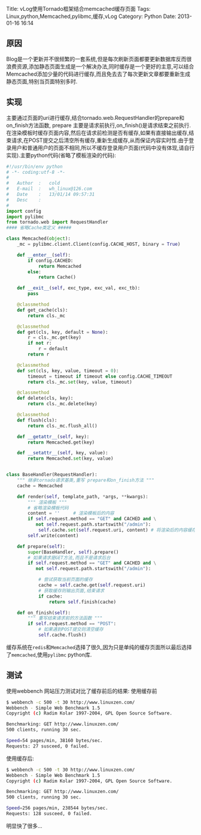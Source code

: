 Title: vLog使用Tornado框架结合memcached缓存页面
Tags: Linux,python,Memcached,pylibmc,缓存,vLog
Category: Python
Date: 2013-01-16 16:14
## 原因
Blog是一个更新并不很频繁的一套系统,但是每次刷新页面都要更新数据库反而很浪费资源,添加静态页面生成是一个解决办法,同时缓存是一个更好的主意,可以结合Memcached添加少量的代码进行缓存,而且免去去了每次更新文章都要重新生成静态页面,特别当页面特别多时.

## 实现
主要通过页面的uri进行缓存,结合tornado.web.RequestHandler的prepare和on_finish方法函数,
prepare 主要是请求前执行,on_finish()是请求结束之前执行.在渲染模板时缓存页面内容,然后在请求前检测是否有缓存,如果有直接输出缓存,结束请求,在POST提交之后清空所有缓存,重新生成缓存,从而保证内容实时性.由于登录用户和普通用户的页面不相同,所以不缓存登录用户页面(代码中没有体现,请自行实现).主要python代码(省略了模板渲染的代码):
```python
#!/usr/bin/env python
# -*- coding:utf-8 -*-
#
#   Author  :   cold
#   E-mail  :   wh_linux@126.com
#   Date    :   13/01/14 09:57:31
#   Desc    :   
#
import config
import pylibmc
from tornado.web import RequestHandler
#### 省略Cache类定义 #####

class Memcached(object):
    _mc = pylibmc.client.Client(config.CACHE_HOST, binary = True)

    def __enter__(self):
        if config.CACHED:
            return Memcached
        else:
            return Cache()

    def __exit__(self, exc_type, exc_val, exc_tb):
        pass

    @classmethod
    def get_cache(cls):
        return cls._mc

    @classmethod
    def get(cls, key, default = None):
        r = cls._mc.get(key)
        if not r:
            r = default
        return r

    @classmethod
    def set(cls, key, value, timeout = 0):
        timeout = timeout if timeout else config.CACHE_TIMEOUT
        return cls._mc.set(key, value, timeout)

    @classmethod
    def delete(cls, key):
        return cls._mc.delete(key)

    @classmethod
    def flush(cls):
        return cls._mc.flush_all()

    def __getattr__(self, key):
        return Memcached.get(key)

    def __setattr__(self, key, value):
        return Memcached.set(key, value)


class BaseHandler(RequestHandler):
    """ 继承tornado请求基类,重写 prepare和on_finish方法 """
    cache = Memcached

    def render(self, template_path, *args, **kwargs):
        """ 渲染模板 """
        # 省略渲染模板代码
        content = ''     # 渲染模板后的内容
        if self.request.method == "GET" and CACHED and \
           not self.request.path.startswith("/admin"):
            self.cache.set(self.request.uri, content) # 将渲染后的内容缓存起来
        self.write(content)

    def prepare(self):
        super(BaseHandler, self).prepare()
        # 如果请求是GET方法,而且不是请求后台
        if self.request.method == "GET" and CACHED and \
           not self.request.path.startswith("/admin"):

            # 尝试获取当前页面的缓存
            cache = self.cache.get(self.request.uri)
            # 获取缓存则输出页面,结束请求
            if cache:
                return self.finish(cache)

    def on_finish(self):
        """ 重写结束请求前的方法函数 """
        if self.request.method == "POST":
            # 如果遇到POST提交则清空缓存
            self.cache.flush()
```

缓存系统在`redis`和`Memcached`选择了很久,因为只是单纯的缓存页面所以最后选择了`memcached`,使用`pylibmc` python库.
## 测试
使用webbench 网站压力测试对比了缓存前后的结果:
使用缓存前
```bash
$ webbench -c 500 -t 30 http://www.linuxzen.com/
Webbench - Simple Web Benchmark 1.5
Copyright (c) Radim Kolar 1997-2004, GPL Open Source Software.

Benchmarking: GET http://www.linuxzen.com/
500 clients, running 30 sec.

Speed=54 pages/min, 38160 bytes/sec.
Requests: 27 susceed, 0 failed.
```
使用缓存后:
```bash
$ webbench -c 500 -t 30 http://www.linuxzen.com/
Webbench - Simple Web Benchmark 1.5
Copyright (c) Radim Kolar 1997-2004, GPL Open Source Software.

Benchmarking: GET http://www.linuxzen.com/
500 clients, running 30 sec.

Speed=256 pages/min, 238544 bytes/sec.
Requests: 128 susceed, 0 failed.
```
明显快了很多...
